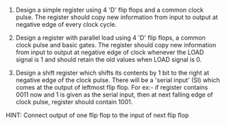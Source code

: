 1. Design a simple register using 4 'D' flip flops and a common clock pulse. The register should copy new information from input to output at negative edge of every clock cycle.

2. Design a register with parallel load using 4 'D' flip flops, a common clock pulse and basic gates. The register should copy new information from input to output at negative edge of clock whenever the LOAD signal is 1 and should retain the old values when LOAD signal is 0.

3. Design a shift register which shifts its contents by 1 bit to the right at negative edge of the clock pulse. There will be a 'serial input' (SI) which comes at the output of leftmost flip flop. For ex:- if register contains 0011 now and 1 is given as the serial input, then at next falling edge of clock pulse, register should contain 1001.  

HINT: Connect output of one flip flop to the input of next flip flop 
